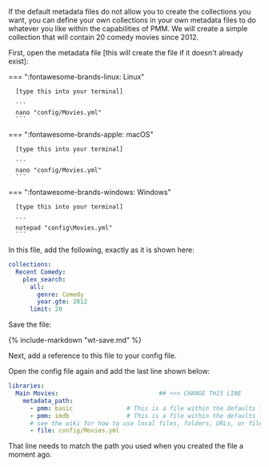 If the default metadata files do not allow you to create the collections you want, you can define your own collections in your own metadata files to do whatever you like within the capabilities of PMM.  We will create a simple collection that will contain 20 comedy movies since 2012.

First, open the metadata file [this will create the file if it doesn't already exist]:

=== ":fontawesome-brands-linux: Linux"

      [type this into your terminal]
      
      ```
      nano "config/Movies.yml"
      ```

=== ":fontawesome-brands-apple: macOS"

      [type this into your terminal]
      
      ```
      nano "config/Movies.yml"
      ```

=== ":fontawesome-brands-windows: Windows"

      [type this into your terminal]
      
      ```
      notepad "config\Movies.yml"
      ```

In this file, add the following, exactly as it is shown here:

```yaml
collections:
  Recent Comedy:
    plex_search:
      all:
        genre: Comedy
        year.gte: 2012
      limit: 20
```

Save the file:

{%
   include-markdown "wt-save.md"
%}


Next, add a reference to this file to your config file.

Open the config file again and add the last line shown below:

```yaml
libraries:
  Main Movies:                            ## <<< CHANGE THIS LINE
    metadata_path:
      - pmm: basic               # This is a file within the defaults folder in the Repository
      - pmm: imdb                # This is a file within the defaults folder in the Repository
      # see the wiki for how to use local files, folders, URLs, or files from git
      - file: config/Movies.yml
```

That line needs to match the path you used when you created the file a moment ago.